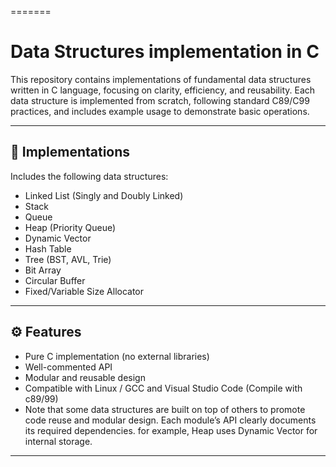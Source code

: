 =======
# Data Structures implementation in C

This repository contains implementations of fundamental data structures written in C language, focusing on clarity, efficiency, and reusability.
Each data structure is implemented from scratch, following standard C89/C99 practices, and includes example usage to demonstrate basic operations.

---

## 🧩 Implementations

Includes the following data structures:

- Linked List (Singly and Doubly Linked)
- Stack
- Queue
- Heap (Priority Queue)
- Dynamic Vector
- Hash Table
- Tree (BST, AVL, Trie)
- Bit Array
- Circular Buffer
- Fixed/Variable Size Allocator

---

## ⚙️ Features

- Pure C implementation (no external libraries)
- Well-commented API
- Modular and reusable design
- Compatible with Linux / GCC and Visual Studio Code (Compile with c89/99)
- Note that some data structures are built on top of others to promote code reuse and modular design. 
  Each module’s API clearly documents its required dependencies.
  for example, Heap uses Dynamic Vector for internal storage.

---
